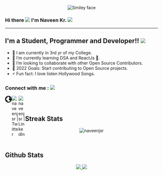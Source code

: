 <p align="center"><img align="center" src="https://user-images.githubusercontent.com/76242077/137756115-3b15a7c1-72e4-4fd8-a53e-cd0372423cfe.gif" alt="Smiley face" height="200" width="500"></p>

### Hi there <img src="https://media.giphy.com/media/hvRJCLFzcasrR4ia7z/giphy.gif" width="25"> I'm Naveen Kr. <img src="https://media.giphy.com/media/mGcNjsfWAjY5AEZNw6/giphy.gif" width="50">
---

## I'm a Student, Programmer and Developer!! <img src="https://media.giphy.com/media/WUlplcMpOCEmTGBtBW/giphy.gif" width="30">

- 🔭 I am currently in 3rd yr of my College.
- 🌱 I’m currently learning DSA and ReactJs 🤞.
- 👯 I’m looking to collaborate with other Open Source Contributors.
- 🥅 2022 Goals: Start contributing to Open Source projects.
- ⚡ Fun fact: I love listen Hollywood Songs.                                   

### Connect with me : <img height="40" src="https://raw.githubusercontent.com/innng/innng/master/assets/kyubey.gif"/> 

[<img align="left" alt="naveenjsr.github.io/me" width="22px" src="https://raw.githubusercontent.com/iconic/open-iconic/master/svg/globe.svg" />][website]

[<img align="left" alt="naveenjsr | Twitter" width="22px" src="https://cdn.jsdelivr.net/npm/simple-icons@v3/icons/twitter.svg" />][twitter]

[<img align="left" alt="naveenjsr | LinkedIn" width="22px" src="https://cdn.jsdelivr.net/npm/simple-icons@v3/icons/linkedin.svg" />][linkedin]

<br/>
<br/>

## Streak Stats
<p align="center"><img src="https://github-readme-streak-stats.herokuapp.com/?user=naveenjsr&theme=algolia" alt="naveenjsr" /></p>

<br/>

## Github Stats

<p align="center">
<a href="https://github.com/AVS1508">
  <img height="180em" src="https://github-readme-stats.vercel.app/api?username=naveenjsr&show_icons=true&title_color=3A71F9&icon_color=DEE6FA&text_color=ffffff&bg_color=0d1117&layout=compact"/>
  <img height="180em" src="https://github-readme-stats.vercel.app/api/top-langs?username=naveenjsr&show_icons=true&locale=en&bg_color=0d1117&text_color=ffffff&layout=compact"/>
</a>
</p>

<br/>

[website]: https://naveenjsr.github.io/me/
[twitter]: https://twitter.com/Naveen_kr_jsr
[linkedin]: https://www.linkedin.com/in/naveenjsr
